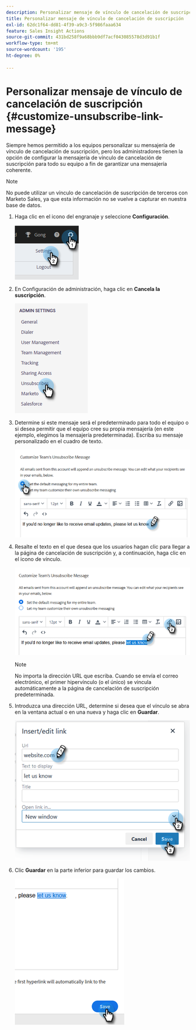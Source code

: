 ```yaml
---
description: Personalizar mensaje de vínculo de cancelación de suscripción - Documentos de Marketo - Documentación del producto
title: Personalizar mensaje de vínculo de cancelación de suscripción
exl-id: 62dc1f64-dd81-4f39-a9c3-5f986faaa634
feature: Sales Insight Actions
source-git-commit: 431bd258f9a68bbb9df7acf043085578d3d91b1f
workflow-type: tm+mt
source-wordcount: '195'
ht-degree: 0%

---
```


# Personalizar mensaje de vínculo de cancelación de suscripción {#customize-unsubscribe-link-message}

Siempre hemos permitido a los equipos personalizar su mensajería de vínculo de cancelación de suscripción, pero los administradores tienen la opción de configurar la mensajería de vínculo de cancelación de suscripción para todo su equipo a fin de garantizar una mensajería coherente.

>[!NOTE]
>
>No puede utilizar un vínculo de cancelación de suscripción de terceros con Marketo Sales, ya que esta información no se vuelve a capturar en nuestra base de datos.

1. Haga clic en el icono del engranaje y seleccione **Configuración**.

   ![](assets/customize-unsubscribe-link-message-1.png)

1. En Configuración de administración, haga clic en **Cancela la suscripción**.

   ![](assets/customize-unsubscribe-link-message-2.png)

1. Determine si este mensaje será el predeterminado para todo el equipo o si desea permitir que el equipo cree su propia mensajería (en este ejemplo, elegimos la mensajería predeterminada). Escriba su mensaje personalizado en el cuadro de texto.

   ![](assets/customize-unsubscribe-link-message-3.png)

1. Resalte el texto en el que desea que los usuarios hagan clic para llegar a la página de cancelación de suscripción y, a continuación, haga clic en el icono de vínculo.

   ![](assets/customize-unsubscribe-link-message-4.png)

   >[!NOTE]
   >
   >No importa la dirección URL que escriba. Cuando se envía el correo electrónico, el primer hipervínculo (o el único) se vincula automáticamente a la página de cancelación de suscripción predeterminada.

1. Introduzca una dirección URL, determine si desea que el vínculo se abra en la ventana actual o en una nueva y haga clic en **Guardar**.

   ![](assets/customize-unsubscribe-link-message-5.png)

1. Clic **Guardar** en la parte inferior para guardar los cambios.

   ![](assets/customize-unsubscribe-link-message-6.png)

